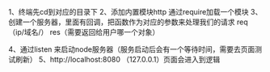 1、终端先cd到对应的目录下
2、添加内置模块http  通过require加载一个模块
3、创建一个服务器，里面有回调，把函数作为对应的参数来处理我们的请求
req （ip/域名/）
res（需要返回给用户哪一个对象）

4、通过listen 来启动node服务器（服务启动后会有一个等待时间，需要去页面测试刷新）
5、http://localhost:8080  （127.0.0.1）页面会进入到逻辑